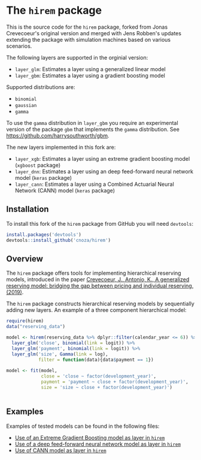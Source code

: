 # The `hirem` package 

This is the source code for the `hirem` package, forked from Jonas Crevecoeur's original version and merged with Jens Robben's updates extending the package with simulation machines based on various scenarios. 

The following layers are supported in the orginial version:

* `layer_glm`: Estimates a layer using a generalized linear model
* `layer_gbm`: Estimates a layer using a gradient boosting model

Supported distributions are:

* `binomial`
* `gaussian`
* `gamma`

To use the `gamma` distribution in `layer_gbm` you require an experimental version of the package `gbm` that implements the `gamma` distribution. See
https://github.com/harrysouthworth/gbm.

The new layers implemented in this fork are:

* `layer_xgb`: Estimates a layer using an extreme gradient boosting model (`xgboost` package)
* `layer_dnn`: Estimates a layer using an deep feed-forward neural network model (`keras` package)
* `layer_cann`: Estimates a layer using a Combined Actuarial Neural Network (CANN) model (`keras` package)

## Installation
To install this fork of the `hirem` package from GitHub you will need `devtools`:

``` r
install.packages('devtools')
devtools::install_github('cnoza/hirem')
```

## Overview
The `hirem` package offers tools for implementing hierarchical reserving models, introduced in the paper [Crevecoeur, J., Antonio, K., A generalized reserving model: bridging the gap between pricing and individual reserving, (2019)](https://arxiv.org/abs/1910.12692).

The `hirem` package constructs hierarchical reserving models by sequentially adding new layers. An example of a three component hierarchical model:

``` r
require(hirem)
data("reserving_data")

model <- hirem(reserving_data %>% dplyr::filter(calendar_year <= 6)) %>%
  layer_glm('close', binomial(link = logit)) %>%
  layer_glm('payment', binomial(link = logit)) %>%
  layer_glm('size', Gamma(link = log),
            filter = function(data){data$payment == 1})
            
model <- fit(model,
             close = 'close ~ factor(development_year)',
             payment = 'payment ~ close + factor(development_year)',
             size = 'size ~ close + factor(development_year)')
            
```

## Examples

Examples of tested models can be found in the following files:  

* [Use of an Extreme Gradient Boosting model as layer in `hirem`](https://htmlpreview.github.io?https://github.com/cnoza/hirem/blob/master/Examples/Use-of-Extreme-Gradient-Boosting-models-as-layer-in-hirem.html)
* [Use of a deep feed-forward neural network model as layer in `hirem`](https://htmlpreview.github.io?https://github.com/cnoza/hirem/blob/master/Examples/Use-of-a-MultiLayer-Perceptron-model-as-layer-in-hirem.html)
* [Use of CANN model as layer in `hirem`](https://htmlpreview.github.io?https://github.com/cnoza/hirem/blob/master/Examples/Use-of-a-CANN-model-as-layer-in-hirem.html)

